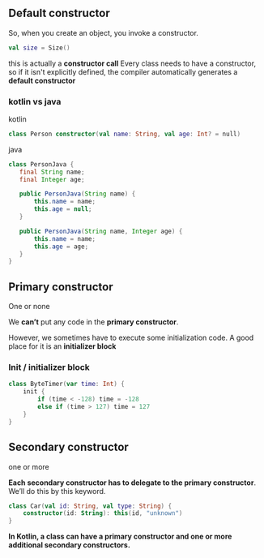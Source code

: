 ## Default constructor

So, when you create an object, you invoke a constructor.

```kotlin
val size = Size()
```
this is actually a **constructor call**
 Every class needs to have a constructor, so if it isn't explicitly defined, the compiler automatically generates a **default constructor**
 
 ### kotlin vs java
 kotlin
 ```kotlin
 class Person constructor(val name: String, val age: Int? = null)
 ```
 java
 
 ```java
 class PersonJava {
    final String name;
    final Integer age;

    public PersonJava(String name) {
        this.name = name;
        this.age = null;
    }

    public PersonJava(String name, Integer age) {
        this.name = name;
        this.age = age;
    }
}
 ```

## Primary constructor

One or none

We **can’t** put any code in the **primary constructor**.

However, we sometimes have to execute some initialization code. A good place for it is an **initializer block**

### Init / initializer block

```kotlin
class ByteTimer(var time: Int) {
    init {
        if (time < -128) time = -128
        else if (time > 127) time = 127
    }
}
```

## Secondary constructor

one or more

**Each secondary constructor has to delegate to the primary constructor**. We’ll do this by this keyword.

```kotlin
class Car(val id: String, val type: String) {
    constructor(id: String): this(id, "unknown")
}
```




**In Kotlin, a class can have a primary constructor and one or more additional secondary constructors.**
